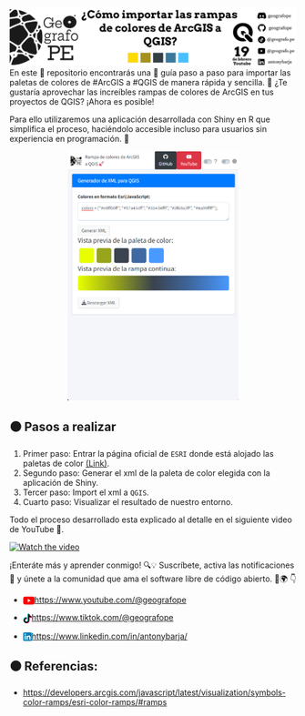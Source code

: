 <img src= "img/banner.jpg">
En este 📂 repositorio encontrarás una 📜 guía paso a paso para importar las paletas de colores de #ArcGIS a #QGIS de manera rápida y sencilla. 🚀 ¿Te gustaría aprovechar las increíbles rampas de colores de ArcGIS en tus proyectos de QGIS? ¡Ahora es posible!

Para ello utilizaremos una aplicación desarrollada con Shiny en R que simplifica el proceso, haciéndolo accesible incluso para usuarios sin experiencia en programación. 🌈

<p align='center'>
<a href='https://geografope.shinyapps.io/script/'><img src= "img/app.png" width=300></a>
</p>

## ⚫ Pasos a realizar 
1. Primer paso: Entrar la página oficial de `ESRI` donde está alojado las paletas de color [(Link)](https://developers.arcgis.com/javascript/latest/visualization/symbols-color-ramps/esri-color-ramps/#ramps).
2. Segundo paso: Generar el xml de la paleta de color elegida con la aplicación de Shiny.
3. Tercer paso: Import el xml a `QGIS`.
4. Cuarto paso: Visualizar el resultado de nuestro entorno.

Todo el proceso desarrollado esta explicado al detalle en el siguiente video de YouTube 🎥.

[![Watch the video](https://img.youtube.com/vi/tuIbV6xmKJs/0.jpg)](https://www.youtube.com/watch?v=tuIbV6xmKJs)

¡Enteráte más y aprender conmigo! 🔍💡 Suscríbete, activa las notificaciones 🔔 y únete a la comunidad que ama el software libre de código abierto. 🌟🌍 👇
- <img src='https://raw.githubusercontent.com/geografope/recursos/d7be118ef25f46cb6f748d623012bcc9c8e76db6/youtube.svg' width=20 align='center'>https://www.youtube.com/@geografope

- <img src='https://raw.githubusercontent.com/geografope/recursos/d7be118ef25f46cb6f748d623012bcc9c8e76db6/tiktok.svg' width=15 align='center'>https://www.tiktok.com/@geografope

- <img src='https://raw.githubusercontent.com/geografope/recursos/d7be118ef25f46cb6f748d623012bcc9c8e76db6/linkedin.svg' width=15 align='center'>https://www.linkedin.com/in/antonybarja/

## ⚫ Referencias:
 - https://developers.arcgis.com/javascript/latest/visualization/symbols-color-ramps/esri-color-ramps/#ramps
  
